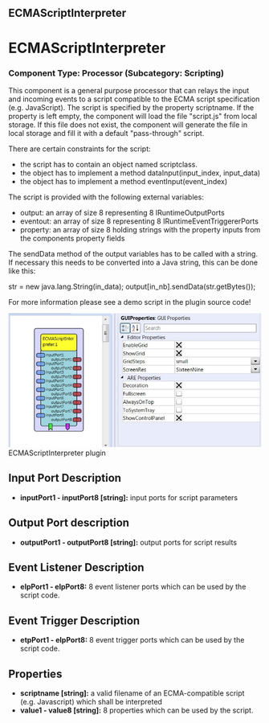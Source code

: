 ##

## ECMAScriptInterpreter

# ECMAScriptInterpreter

### Component Type: Processor (Subcategory: Scripting)

This component is a general purpose processor that can relays the input and incoming events to a script compatible to the ECMA script specification (e.g. JavaScript). The script is specified by the property scriptname. If the property is left empty, the component will load the file "script.js" from local storage. If this file does not exist, the component will generate the file in local storage and fill it with a default "pass-through" script.

There are certain constraints for the script:

- the script has to contain an object named scriptclass.
- the object has to implement a method dataInput(input_index, input_data)
- the object has to implement a method eventInput(event_index)

The script is provided with the following external variables:

- output: an array of size 8 representing 8 IRuntimeOutputPorts
- eventout: an array of size 8 representing 8 IRuntimeEventTriggererPorts
- property: an array of size 8 holding strings with the property inputs from the components property fields

The sendData method of the output variables has to be called with a string. If necessary this needs to be converted into a Java string, this can be done like this:

str = new java.lang.String(in_data);
output\[in_nb\].sendData(str.getBytes());

For more information please see a demo script in the plugin source code!

![Screenshot: ECMAScriptInterpreter plugin](./img/ECMAScriptInterpreter.jpg "Screenshot: ECMAScriptInterpreter plugin")  
ECMAScriptInterpreter plugin

## Input Port Description

- **inputPort1 - inputPort8 \[string\]:** input ports for script parameters

## Output Port description

- **outputPort1 - outputPort8 \[string\]:** output ports for script results

## Event Listener Description

- **elpPort1 - elpPort8:** 8 event listener ports which can be used by the script code.

## Event Trigger Description

- **etpPort1 - elpPort8:** 8 event trigger ports which can be used by the script code.

## Properties

- **scriptname \[string\]:** a valid filename of an ECMA-compatible script (e.g. Javascript) which shall be interpreted
- **value1 - value8 \[string\]:** 8 properties which can be used by the script.
